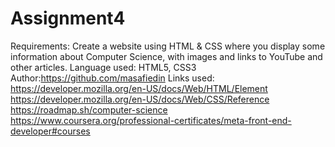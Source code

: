 # Assignment4
Requirements: 
Create a website using HTML & CSS where you display some information about Computer Science, with images and links to YouTube and other articles.
Language used: HTML5, CSS3
Author:https://github.com/masafiedin
Links used:
https://developer.mozilla.org/en-US/docs/Web/HTML/Element
https://developer.mozilla.org/en-US/docs/Web/CSS/Reference
https://roadmap.sh/computer-science
https://www.coursera.org/professional-certificates/meta-front-end-developer#courses
